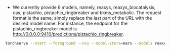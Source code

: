 

- We currently provide 6 models, namely, reaxys, reaxys_biocatalysis, cas, pistachio, pistachio_ringbreaker and bkms_metabolic. The request format is the same; simply replace the last part of the URL with the desired model name. For instance, the endpoint for the pistachio_ringbreaker model is
  http://0.0.0.0:9410/predictions/pistachio_ringbreaker.

```bash
torchserve --start --foreground --ncs --model-store=mars --models reaxys=reaxys.mar

```
